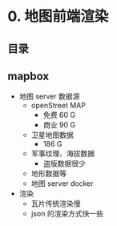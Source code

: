 
# 0.  地图前端渲染




## 目录
<!-- toc -->
 ## mapbox 

- 地图 server  数据源
	- openStreet MAP
		- 免费 60 G  
		- 商业 90 G
	- 卫星地图数据
		- 186 G 
	- 军事纹理、海拔数据
		- 盗版数据很少
	- 地形数据等
	- 地图 server  docker 
- 渲染
	- 瓦片传统渲染慢
	- json 的渲染方式快一些